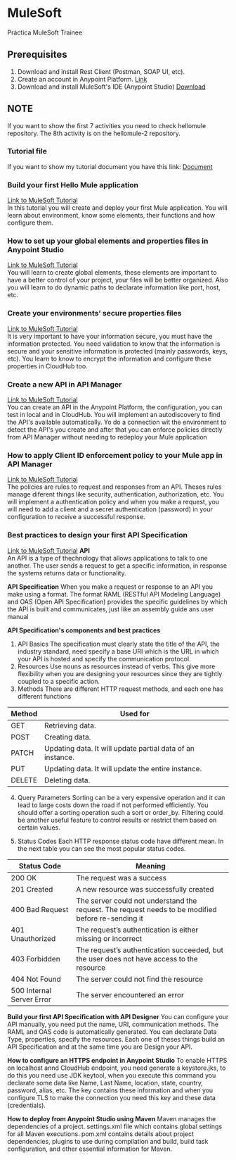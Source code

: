 # MuleSoft
Práctica MuleSoft Trainee

## Prerequisites
1. Download and install Rest Client (Postman, SOAP UI, etc).
2. Create an account in Anypoint Platform. [Link](https://anypoint.mulesoft.com/login/#/signup?apintent=generic)
3. Download and install MuleSoft's IDE (Anypoint Studio) [Download](https://www.mulesoft.com/lp/dl/studio)

## NOTE
If you want to show the first 7 activities you need to check hellomule repository.
The 8th activity is on the hellomule-2 repository.

### Tutorial file
If you want to show my tutorial document you have this link: [Document](Actividade.pdf)

### Build your first Hello Mule application  
[Link to MuleSoft Tutorial](https://developer.mulesoft.com/tutorials-and-howtos/getting-started/hello-mule/)  
In this tutorial you will create and deploy your first Mule application.
You will learn about environment, know some elements, their functions and how configure them.

### How to set up your global elements and properties files in Anypoint Studio  
[Link to MuleSoft Tutorial](https://developer.mulesoft.com/tutorials-and-howtos/getting-started/global-elements-properties-files/)  
You will learn to create global elements, these elements are important to have a better control of your project, your files will be better organized.
Also you will learn to do dynamic paths to declarate information like port, host, etc.

### Create your environments’ secure properties files  
[Link to MuleSoft Tutorial](https://developer.mulesoft.com/tutorials-and-howtos/getting-started/global-elements-properties-files/)  
It is very important to have your information secure, you must have the information protected.
You need validation to know that the information is secure and your sensitive information is protected (mainly passwords, keys, etc).
You learn to know to encrypt the information and configure these properties in CloudHub too.

### Create a new API in API Manager  
[Link to MuleSoft Tutorial](https://developer.mulesoft.com/tutorials-and-howtos/getting-started/how-to-setup-api-autodiscovery-anypoint-studio)  
You can create an API in the Anypoint Platform, the configuration, you can test in local and in CloudHub.
You will implement an autodiscovery to find the API's available automatically.
Yo do a connection wit the environment to detect the API's you create and after that you can enforce policies directly from API Manager without needing to redeploy your Mule application

### How to apply Client ID enforcement policy to your Mule app in API Manager  
[Link to MuleSoft Tutorial](https://developer.mulesoft.com/tutorials-and-howtos/getting-started/client-id-policy/)  
The policies are rules to request and responses from an API. Theses rules manage diferent things like security, authentication, authorization, etc.
You will implement a authentication policy and when you make a request, you will need to add a client and a secret authentication (password) in your configuration to receive a successful response.

### Best practices to design your first API Specification  
[Link to MuleSoft Tutorial](https://developer.mulesoft.com/tutorials-and-howtos/getting-started/best-practices-first-api-spec/)
**API**  
An API is a type of thechnology that allows applications to talk to one another.
The user sends a request to get a specific information, in response the systems returns data or functionality.

**API Specification**
When you make a request or response to an API you make using a format. The format RAML (RESTful API Modeling Language) and OAS (Open API Specification) provides the specific guidelines by which the API is built and communicates, just like an assembly guide ans user manual

**API Specification's components and best practices**
1. API Basics
   The specification must clearly state the title of the API, the industry standard,        need specify a base URI which is the URL in which your API is hosted and specify the     communication protocol.
2. Resources
   Use nouns as resources instead of verbs. This give more flexibility when you are         designing your resources since they are tightly coupled to a specific action.
3. Methods
   There are different HTTP request methods, and each one has different functions
    
| Method | Used for |  
| ---| --- |  
| GET    | Retrieving data. |  
| POST   | Creating data. |  
| PATCH  | Updating data. It will update partial data of an instance. |  
| PUT    | Updating data. It will update the entire instance. |  
| DELETE | Deleting data. |  

4. Query Parameters
Sorting can be a very expensive operation and it can lead to large costs down the road if not performed efficiently. You should offer a sorting operation such a sort or order_by. Filtering could be another useful feature to control results or restrict them based on certain values.

5. Status Codes
Each HTTP response status code have different mean. In the next table you can see the most popular status codes.

| Status Code | Meaning |
| --- | --- |
| 200 OK | The request was a success |
| 201 Created | A new resource was successfully created |
| 400 Bad Request | The server could not understand the request. The request needs to be modified before re-sending it |
| 401 Unauthorized | The request’s authentication is either missing or incorrect |
| 403 Forbidden | The request’s authentication succeeded, but the user does not have access to the resource |
| 404 Not Found | The server could not find the resource |
| 500 Internal Server Error | The server encountered an error |

**Build your first API Specification with API Designer**
You can configure your API manually, you need put the name, URI, communication methods.
The RAML and OAS code is automatically generated.
You can declarate Data Type, properties, specify the resources.
Each one of theses things build an API Specification and at the same time you are Design your API.

**How to configure an HTTPS endpoint in Anypoint Studio**
To enable HTTPS on localhost annd CloudHub endpoint, you need generate a keystore.jks, to do this you need use JDK keytool, when you execute this command you declarate some data like Name, Last Name, location, state, country, password, alias, etc.
The key contains these information and when you configure TLS to make the connection you need this key and these data (credentials).

**How to deploy from Anypoint Studio using Maven**
Maven manages the dependencies of a project.
settings.xml file which contains global settings for all Maven executions.
pom.xml contains details about project dependencies, plugins to use during compilation and build, build task configuration, and other essential information for Maven.
